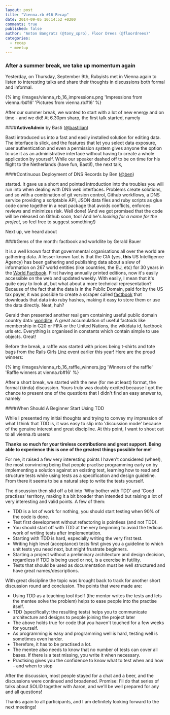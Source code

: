 ```yaml
---
layout: post
title: "Vienna.rb #16 Recap"
date: 2014-09-05 10:14:52 +0200
comments: true
published: false
author: "Anton Bangratz (@tony_xpro), Floor Drees (@floordrees)"
categories:
  - recap
  - meetup
---
```

### After a summer break, we take up momentum again

Yesterday, on Thursday, September 9th, Rubyists met in Vienna again to listen to interesting talks and share their
thoughts in discussions both formal and informal.

{% img /images/vienna_rb_16_impressions.png 'Impressions from vienna.rb#16' 'Pictures from vienna.rb#16' %}
<!-- more -->
After our summer break, we wanted to start with a lot of new energy and on time - and we did! At 6.30pm sharp, the first
talk started, namely

####__ActiveAdmin__ by Basti ([@bastilian](https://twitter.com/bastilian))

Basti introduced us into a fast and easily installed solution for editing data. The interface is slick, and the features
that let you select data exposure, user authentication and even a permission system gives anyone the option to use it as
an administrative interface without having to create a whole application by yourself. While our speaker dashed off to be
on time for his flight to the Netherlands (have fun, Basti!), the next talk,

####Continuous Deployment of DNS Records by Ben ([@ben](https://www.twitter.com/beanieboi))

started. It gave us a short and pointed introduction into the troubles you will run into when dealing with DNS web
interfaces. Problems create solutions, and so with a combination of git version control, Github workflows, a DNS service
providing a scriptable API, JSON data files and ruby scripts as glue code come together in a neat package that avoids
conflicts, enforces reviews and minimizes risk. Well done! (And we got promised that the code will be released on Github
soon, too! And he's _looking for a name for the project_, so feel free to suggest something!)

Next up, we heard about

####Gems of the month: factbook and worldlite by Gerald Bauer

It is a well known fact that governmental organisations all over the world are gathering data. A lesser known fact is
that the CIA (yes, **this** US Intelligence Agency) has been gathering and publishing data about a slew of information
on 267 world entities (like countries, the EU, etc) for 30 years in the [World
Factbook](https://www.cia.gov/library/publications/the-world-factbook/). First having annually printed editions, now
it's easily accessible on the web and updated weekly. With easily, I mean that it's quite easy to look at, but what
about a more technical representation? Because of the fact that the data is in the Public Domain, paid for by the
US tax payer, it was possible to create a scraper called [factbook](https://github.com/worlddb/factbook.ruby) that
downloads that data into ruby hashes, making it easy to store them or use the data directly. Neat, huh?

Gerald then presented another real gem containing useful public domain country data:
[worldlite](https://github.com/worlddb/world.lite.ruby). A great accumulation of useful factoids like membership in G20
or FIFA or the United Nations, the wikidata id, factbook urls etc. Everything is organised in constants which contain
simple to use objects. Great!

Before the break, a raffle was started with prices being t-shirts and tote bags from the Rails Girls Linz event earlier
this year! Here are the proud winners:

{% img /images/vienna_rb_16_raffle_winners.jpg 'Winners of the raffle' 'Raffle winners at vienna.rb#16' %}

After a short break, we started with the new (for me at least) format, the formal (kinda) discussion. Yours truly was
doubly excited because I got the chance to present one of the questions that I didn't find an easy answer to, namely

####When Should A Beginner Start Using TDD

While I presented my initial thoughts and trying to convey my impression of what I think that TDD is, it was easy to
slip into 'discussion mode' because of the genuine interest and great discipline. At this point, I want to shout out to
all vienna.rb users:

__Thanks so much for your tireless contributions and great support. Being able to experience this is one of the greatest
things possible for me!__

For me, it raised a few very interesting points I haven't considered (whee!), the most convincing being that people
practise programming early on by implementing a solution against an existing test, learning how to read and structure
tests while using tests as a specification and design guideline. From there it seems to be a natural step to write the
tests yourself.

The discussion then slid off a bit into 'Why bother with TDD' and 'Good practises' territory, making it a bit broader
than intended but raising a lot of very interesting and valid points. A few of them:

  - TDD is a lot of work for nothing, you should start testing when 90% of the code is done.
  - Test first development without refactoring is pointless (and not TDD).
  - You should start off with TDD at the very beginning to avoid the tedious work of writing tests after implementation.
  - Starting with TDD is hard, especially writing the very first test.
  - Writing high level (acceptance) tests first gives you a guideline to which unit tests you need next, but might
    frustrate beginners.
  - Starting a project without a preliminary architecture and design decision, regardless if TDD is being used or not,
    is a exercise in futility.
  - Tests that should be used as documentation must be well structured and have great names/descriptions.

With great discipline the topic was brought back to track for another short discussion round and conclusion. The points
that were made are:

  - Using TDD as a teaching tool itself (the mentor writes the tests and lets the mentee solve the problem) helps to
    ease people into the practise itself.
  - TDD (specifically: the resulting tests) helps you to communicate architecture and designs to people joining the
    project later
  - The above holds true for code that you haven't touched for a few weeks for yourself.
  - As programming is easy and programming well is hard, testing well is sometimes even harder.
  - Therefore, it has to be practised a lot.
  - The mentee also needs to know that no number of tests can cover all bases. If there is a test missing, you write it
    when necessary.
  - Practising gives you the confidence to know what to test when and how - and when to stop

After the discussion, most people stayed for a chat and a beer, and the discussions were continued and broadened.
Promise: I'll do that series of talks about SOLID together with Aaron, and we'll be well prepared for any and all
questions!

Thanks again to all participants, and I am definitely looking forward to the next meetings!

